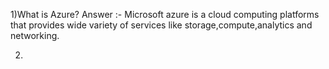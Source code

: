 1)What is Azure?
Answer :- Microsoft azure is a cloud computing platforms that provides wide variety of services like storage,compute,analytics and networking.

2) 
